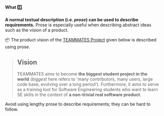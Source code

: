 <link rel="stylesheet" href="{{baseUrl}}/css/textbook.css">

<div class="website-content">

<div id="title">

#### What :one:

</div>

<div id="body">

**A normal textual description (i.e. _prose_) can be used to describe requirements.** Prose is especially useful when describing abstract ideas such as the vision of a product.

<tip-box> 

:package: The product vision of the [TEAMMATES Project](https://github.com/TEAMMATES/teammates) given below is described using prose.

> ## Vision
>TEAMMATES aims to become **the biggest student project in the world** (_biggest_ here refers to 'many contributors, many users, large code base, evolving over a long period'). Furthermore, it aims to serve as a training tool for Software Engineering students who want to learn SE skills in the context of **a non-trivial real software product**.

</tip-box>

<tip-box type="warning">

Avoid using lengthy prose to describe requirements; they can be hard to follow.

</tip-box>

</div>

<div id="extras">
<div>

</div>
